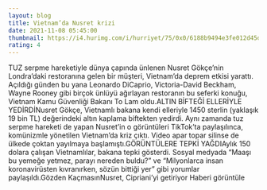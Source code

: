 ```yaml
--- 
layout: blog
title: Vietnam’da Nusret krizi
date: 2021-11-08 05:45:00
thumbnail: https://i4.hurimg.com/i/hurriyet/75/0x0/6188b9494e3fe012d45dcd0a.jpg
rating: 4
---
```

TUZ serpme hareketiyle dünya çapında ünlenen Nusret Gökçe’nin Londra’daki restoranına gelen bir müşteri, Vietnam’da deprem etkisi yarattı. Açıldığı günden bu yana Leonardo DiCaprio, Victoria-David Beckham, Wayne Rooney gibi birçok ünlüyü ağırlayan restoranın bu seferki konuğu, Vietnam Kamu Güvenliği Bakanı To Lam oldu.ALTIN BİFTEĞİ ELLERİYLE YEDİRDİNusret Gökçe, Vietnamlı bakana kendi elleriyle 1450 sterlin (yaklaşık 19 bin TL) değerindeki altın kaplama biftekten yedirdi. Aynı zamanda tuz serpme hareketi de yapan Nusret’in o görüntüleri TikTok’ta paylaşılınca, komünizmle yönetilen Vietnam’da kriz çıktı. Video apar topar silinse de ülkede çoktan yayılmaya başlamıştı.GÖRÜNTÜLERE TEPKİ YAĞDIAylık 150 dolara çalışan Vietnamlılar, bakana tepki gösterdi. Sosyal medyada “Maaşı bu yemeğe yetmez, parayı nereden buldu?” ve “Milyonlarca insan koronavirüsten kıvranırken, sözün bittiği yer” gibi yorumlar paylaşıldı.Gözden KaçmasınNusret, Cipriani’yi getiriyor Haberi görüntüle 
